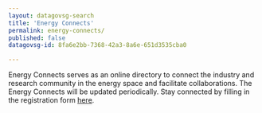 ```yaml
---
layout: datagovsg-search
title: 'Energy Connects'
permalink: energy-connects/
published: false
datagovsg-id: 8fa6e2bb-7368-42a3-8a6e-651d3535cba0

---
```

Energy Connects serves as an online directory to connect the industry and research community in the energy space and facilitate collaborations. The Energy Connects will be updated periodically. Stay connected by filling in the registration form <a href="https://form.gov.sg/60ed66568052c10011c28f82" target="_blank">here</a>.  
